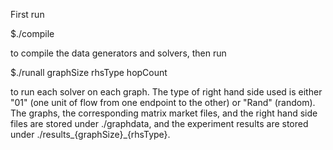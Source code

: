 First run

$./compile

to compile the data generators and solvers, then run

$./runall graphSize rhsType hopCount

to run each solver on each graph. The type of right hand side used is either
"01" (one unit of flow from one endpoint to the other) or "Rand" (random).
The graphs, the corresponding matrix market files, and the right hand side
files are stored under ./graphdata, and the experiment results are stored under
./results_{graphSize}_{rhsType}.
